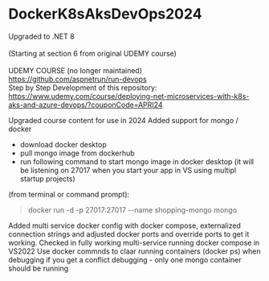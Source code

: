 # DockerK8sAksDevOps2024
Upgraded to .NET 8
<BR>
<BR>
(Starting at section 6 from original UDEMY course)
<BR><BR>
UDEMY COURSE (no longer maintained)<BR>
https://github.com/aspnetrun/run-devops<BR>
Step by Step Development of this repository:<br>
https://www.udemy.com/course/deploying-net-microservices-with-k8s-aks-and-azure-devops/?couponCode=APRI24<BR>

Upgraded course content for use in 2024 
Added support for mongo / docker
- download docker desktop
- pull mongo image from dockerhub
- run following command to start mongo image in docker desktop 
	(it will be listening on 27017 when you start your app in VS using multipl startup projects)

(from terminal or command prompt):
>docker run -d -p 27017:27017 --name shopping-mongo mongo

>>>>>>>>>>>>>>>
Added multi service docker config with docker compose, externalized connection strings and adjusted docker ports and override ports to get it working.
Checked in fully working multi-service running docker compose in VS2022
Use docker commnds to claar running containers (docker ps) when debugging if you get a conflict debugging - only one mongo container should be running
